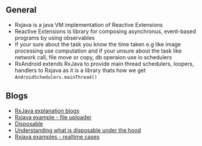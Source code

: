 ## General

  * Rxjava is a java VM implementation of Reactive Extensions
  * Reactive Extensions is library for composing asynchronus, event-based programs by using observables
  * If your sure about the task you know the time taken e.g like image processing use computation 
  and if your unsure about the task like network call, file move or copy, db operaion use io schedulers
  * RxAndroid extends RxJava to provide main thread schedulers, loopers, handlers to Rxjava as it is a library thats how we get 
   `AndroidSchedulers.mainThread()`
   
## Blogs

* [RxJava explanation blogs](https://medium.com/tompee/tagged/rxjava-ninja)
* [Rxjava example - file uploader](https://academy.realm.io/posts/jag-saund-advanced-rxjava-through-concrete-android-examples/)
* [Disposable](https://medium.com/@elye.project/rxjava-2-wheres-disposable-when-subscribe-observer-4ec16049f2e1)
* [Understanding what is disposable under the hood](https://medium.com/@vanniktech/rxjava-2-disposable-under-the-hood-f842d2373e64)
* [Rxjava examples - realtime cases](https://github.com/kaushikgopal/RxJava-Android-Samples)


